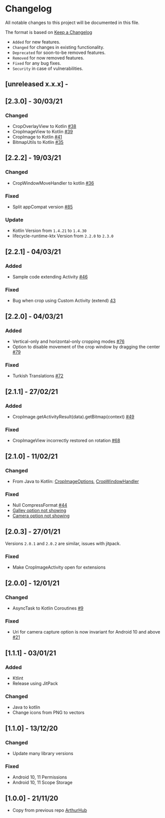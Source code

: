 # Changelog
All notable changes to this project will be documented in this file.

The format is based on [Keep a Changelog](https://keepachangelog.com/en/1.0.0/)
- `Added` for new features.
- `Changed` for changes in existing functionality.
- `Deprecated` for soon-to-be removed features.
- `Removed` for now removed features.
- `Fixed` for any bug fixes.
- `Security` in case of vulnerabilities.

## [unreleased x.x.x] -
## [2.3.0] - 30/03/21
### Changed
- CropOverlayView to Kotlin [#38](https://github.com/CanHub/Android-Image-Cropper/issues/38)
- CropImageView to Kotlin [#39](https://github.com/CanHub/Android-Image-Cropper/issues/39)
- CropImage to Kotlin [#41](https://github.com/CanHub/Android-Image-Cropper/issues/41)
- BitmapUtils to Kotlin [#35](https://github.com/CanHub/Android-Image-Cropper/issues/35)

## [2.2.2] - 19/03/21
### Changed
- CropWindowMoveHandler to kotlin [#36](https://github.com/CanHub/Android-Image-Cropper/issues/36)

### Fixed
- Split appCompat version [#85](https://github.com/CanHub/Android-Image-Cropper/issues/85)

### Update
- Kotlin Version from `1.4.21` to `1.4.30`
- lifecycle-runtime-ktx Version from `2.2.0` to `2.3.0`

## [2.2.1] - 04/03/21
### Added
- Sample code extending Activity [#46](https://github.com/CanHub/Android-Image-Cropper/issues/46)

### Fixed
- Bug when crop using Custom Activity (extend) [43](https://github.com/CanHub/Android-Image-Cropper/issues/43)

## [2.2.0] - 04/03/21
### Added
- Vertical-only and horizontal-only cropping modes [#76]((https://github.com/CanHub/Android-Image-Cropper/pull/76))
- Option to disable movement of the crop window by dragging the center [#79](https://github.com/CanHub/Android-Image-Cropper/pull/79)

### Fixed
-  Turkish Translations [#72](https://github.com/CanHub/Android-Image-Cropper/pull/72)

## [2.1.1] - 27/02/21
### Added
- CropImage.getActivityResult(data).getBitmap(context) [#49](https://github.com/CanHub/Android-Image-Cropper/issues/49)

### Fixed
- CropImageView incorrectly restored on rotation [#68](https://github.com/CanHub/Android-Image-Cropper/issues/68)

## [2.1.0] - 11/02/21
### Changed
- From Java to Kotlin: [CropImageOptions](https://github.com/CanHub/Android-Image-Cropper/issues/40), [CropWindowHandler](https://github.com/CanHub/Android-Image-Cropper/issues/37)

### Fixed
- Null CompressFormat [#44](https://github.com/CanHub/Android-Image-Cropper/issues/44)
- [Galley option not showing](https://github.com/CanHub/Android-Image-Cropper/issues/20)
- [Camera option not showing](https://github.com/CanHub/Android-Image-Cropper/issues/52)

## [2.0.3] - 27/01/21
Versions `2.0.1` and `2.0.2` are similar, issues with jitpack.
### Fixed
- Make CropImageActivity open for extensions

## [2.0.0] - 12/01/21
### Changed
- AsyncTask to Kotlin Coroutines [#9](https://github.com/CanHub/Android-Image-Cropper/issues/9)

### Fixed
- Uri for camera capture option is now invariant for Android 10 and above [#21](https://github.com/CanHub/Android-Image-Cropper/issues/21)

## [1.1.1] - 03/01/21
### Added
- Ktlint
- Release using JitPack

### Changed
- Java to kotlin
- Change icons from PNG to vectors

## [1.1.0] - 13/12/20
### Changed
- Update many library versions

### Fixed
- Android 10, 11 Permissions
- Android 10, 11 Scope Storage

## [1.0.0] - 21/11/20
- Copy from previous repo [ArthurHub](https://github.com/ArthurHub/Android-Image-Cropper/)

